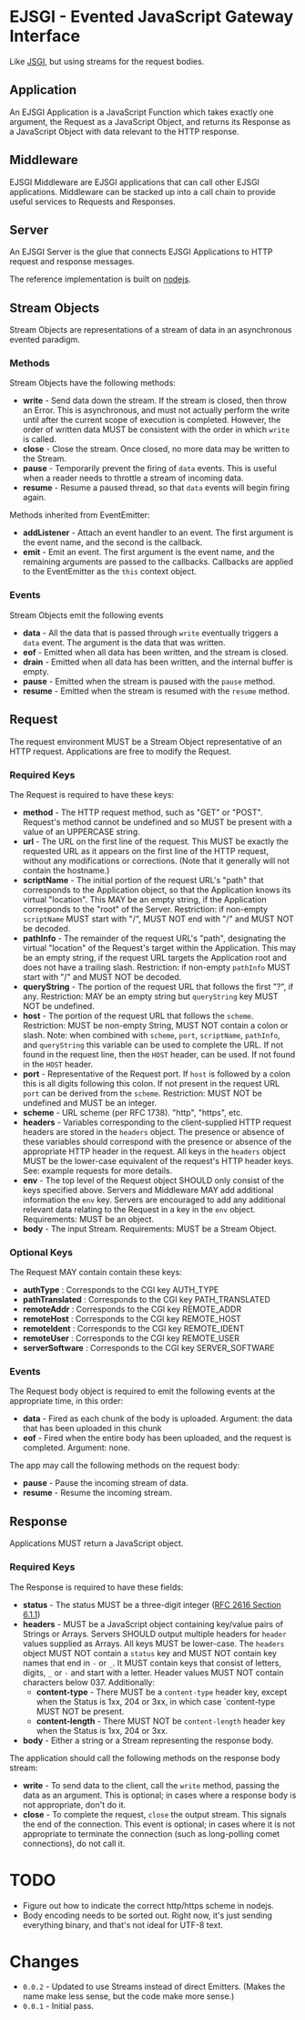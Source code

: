 # EJSGI - Evented JavaScript Gateway Interface

Like [JSGI](http://wiki.commonjs.org/wiki/JSGI), but using streams for the request bodies.

## Application

An EJSGI Application is a JavaScript Function which takes exactly one argument, the Request as a JavaScript Object, and returns its Response as a JavaScript Object with data relevant to the HTTP response.

## Middleware

EJSGI Middleware are EJSGI applications that can call other EJSGI applications.  Middleware can be stacked up into a call chain to provide useful services to Requests and Responses.

## Server 

An EJSGI Server is the glue that connects EJSGI Applications to HTTP request and response messages.

The reference implementation is built on [nodejs](http://nodejs.org/).

## Stream Objects

Stream Objects are representations of a stream of data in an asynchronous evented paradigm.

### Methods

Stream Objects have the following methods:

* **write** - Send data down the stream.  If the stream is closed, then throw an Error.  This is asynchronous, and must not actually perform the write until after the current scope of execution is completed.  However, the order of written data MUST be consistent with the order in which `write` is called.
* **close** - Close the stream.  Once closed, no more data may be written to the Stream.
* **pause** - Temporarily prevent the firing of `data` events.  This is useful when a reader needs to throttle a stream of incoming data.
* **resume** - Resume a paused thread, so that `data` events will begin firing again.

Methods inherited from EventEmitter:

* **addListener** - Attach an event handler to an event.  The first argument is the event name, and the second is the callback.
* **emit** - Emit an event.  The first argument is the event name, and the remaining arguments are passed to the callbacks.  Callbacks are applied to the EventEmitter as the `this` context object.

### Events

Stream Objects emit the following events

* **data** - All the data that is passed through `write` eventually triggers a `data` event.  The argument is the data that was written.
* **eof** - Emitted when all data has been written, and the stream is closed.
* **drain** - Emitted when all data has been written, and the internal buffer is empty.
* **pause** - Emitted when the stream is paused with the `pause` method.
* **resume** - Emitted when the stream is resumed with the `resume` method.

## Request

The request environment MUST be a Stream Object representative of an HTTP request. Applications are free to modify the Request.

### Required Keys

The Request is required to have these keys:

*  **method** - The HTTP request method, such as "GET" or "POST". Request's method cannot be undefined and so MUST be present with a value of an UPPERCASE string.
* **url** - The URL on the first line of the request. This MUST be exactly the requested URL as it appears on the first line of the HTTP request, without any modifications or corrections.  (Note that it generally will not contain the hostname.)
* **scriptName** - The initial portion of the request URL's "path" that corresponds to the Application object, so that the Application knows its virtual "location". This MAY be an empty string, if the Application corresponds to the "root" of the Server. Restriction: if non-empty `scriptName` MUST start with "/", MUST NOT end with "/" and MUST NOT be decoded.
* **pathInfo** - The remainder of the request URL's "path", designating the virtual "location" of the Request's target within the Application. This may be an empty string, if the request URL targets the Application root and does not have a trailing slash. Restriction: if non-empty `pathInfo` MUST start with "/" and MUST NOT be decoded.
* **queryString** - The portion of the request URL that follows the first "?", if any. Restriction: MAY be an empty string but `queryString` key MUST NOT be undefined.
* **host** - The portion of the request URL that follows the `scheme`. Restriction: MUST be non-empty String, MUST NOT contain a colon or slash. Note: when combined with `scheme`, `port`, `scriptName`, `pathInfo`, and `queryString` this variable can be used to complete the URL.  If not found in the request line, then the `HOST` header, can be used.  If not found in the `HOST` header.
* **port** - Representative of the Request port. If `host` is followed by a colon this is all digits following this colon. If not present in the request URL `port` can be derived from the `scheme`. Restriction: MUST NOT be undefined and MUST be an integer.
* **scheme** - URL scheme (per RFC 1738). "http", "https", etc.
* **headers** - Variables corresponding to the client-supplied HTTP request headers are stored in the `headers` object. The presence or absence of these variables should correspond with the presence or absence of the appropriate HTTP header in the request. All keys in the `headers` object MUST be the lower-case equivalent of the request's HTTP header keys. See: example requests for more details. 
* **env** - The top level of the Request object SHOULD only consist of the keys specified above. Servers and Middleware MAY add additional information the `env` key. Servers are encouraged to add any additional relevant data relating to the Request in a key in the `env` object. Requirements: MUST be an object.
* **body** - The input Stream. Requirements: MUST be a Stream Object.

### Optional Keys

The Request MAY contain contain these keys: 

* **authType** : Corresponds to the CGI key AUTH_TYPE
* **pathTranslated** : Corresponds to the CGI key PATH_TRANSLATED
* **remoteAddr** : Corresponds to the CGI key REMOTE_ADDR
* **remoteHost** : Corresponds to the CGI key REMOTE_HOST
* **remoteIdent** : Corresponds to the CGI key REMOTE_IDENT
* **remoteUser** : Corresponds to the CGI key REMOTE_USER
* **serverSoftware** : Corresponds to the CGI key SERVER_SOFTWARE

### Events

The Request body object is required to emit the following events at the appropriate time, in this order:

* **data** - Fired as each chunk of the body is uploaded.
  Argument: the data that has been uploaded in this chunk
* **eof** - Fired when the entire body has been uploaded, and the request is completed.
  Argument: none.

The app may call the following methods on the request body:

* **pause** - Pause the incoming stream of data.
* **resume** - Resume the incoming stream.

## Response

Applications MUST return a JavaScript object.

### Required Keys

The Response is required to have these fields:

* **status** -  The status MUST be a three-digit integer ([RFC 2616 Section 6.1.1](http://www.w3.org/Protocols/rfc2616/rfc2616-sec6.html#sec6.1.1))
* **headers** - MUST be a JavaScript object containing key/value pairs of Strings or Arrays. Servers SHOULD output multiple headers for `header` values supplied as Arrays. All keys MUST be lower-case. The `headers` object MUST NOT contain a `status` key and MUST NOT contain key names that end in `-` or `_`. It MUST contain keys that consist of letters, digits, `_` or `-` and start with a letter. Header values MUST NOT contain characters below 037.  Additionally:
  * **content-type** - There MUST be a `content-type` header key, except when the Status is 1xx, 204 or 3xx, in which case `content-type MUST NOT be present.
  * **content-length** - There MUST NOT be `content-length` header key when the Status is 1xx, 204 or 3xx.
* **body** - Either a string or a Stream representing the response body.

The application should call the following methods on the response body stream:

* **write** - To send data to the client, call the `write` method, passing the data as an argument. This is optional; in cases where a response body is not appropriate, don't do it.
* **close** - To complete the request, `close` the output stream.  This signals the end of the connection.  This event is optional; in cases where it is not appropriate to terminate the connection (such as long-polling comet connections), do not call it.

# TODO

* Figure out how to indicate the correct http/https scheme in nodejs.
* Body encoding needs to be sorted out.  Right now, it's just sending everything binary, and that's not ideal for UTF-8 text.

# Changes

 * `0.0.2` - Updated to use Streams instead of direct Emitters. (Makes the name make less sense, but the code make more sense.)
 * `0.0.1` - Initial pass.